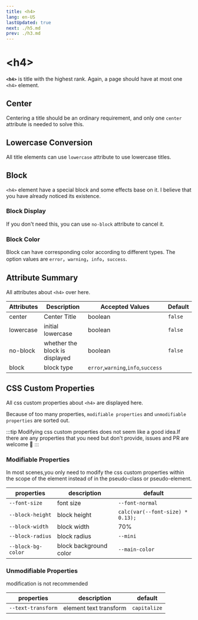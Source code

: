 ```yaml
---
title: <h4>
lang: en-US
lastUpdated: true
next: ./h5.md
prev: ./h3.md
---
```


# \<h4>

**`<h4>`** is title with the highest rank. Again, a page should have at most one `<h4>` element.

## Center

Centering a title should be an ordinary requirement, and only one `center` attribute is needed to solve this.

<demo src="../../.vuepress/components/title/H4Center.vue" title="Centered text looks formal." />

## Lowercase Conversion

All title elements can use `lowercase` attribute to use lowercase titles.

<demo src="../../.vuepress/components/title/H4Lowercase.vue" title="It's tedious to use js to control string." />

## Block

`<h4>` element have a special block and some effects base on it. I believe that you have already noticed its existence.

### Block Display

If you don't need this, you can use `no-block` attribute to cancel it.

<demo src="../../.vuepress/components/title/H4Block.vue" title="It looks more normal." />

### Block Color

Block can have corresponding color according to different types. The option values are `error`，`warning`，`info`，`success`.

<demo src="../../.vuepress/components/title/H4BlockType.vue" />

## Attribute Summary

All attributes about `<h4>` over here.

| Attributes | Description                    | Accepted Values                    | Default |
| ---------- | ------------------------------ | ---------------------------------- | ------- |
| center     | Center Title                   | boolean                            | `false` |
| lowercase  | initial lowercase              | boolean                            | `false` |
| no-block   | whether the block is displayed | boolean                            | `false` |
| block      | block type                     | `error`,`warning`,`info`,`success` |         |

## CSS Custom Properties

All css custom properties about `<h4>` are displayed here.

Because of too many properties, `modifiable properties` and `unmodifiable properties` are sorted out.

:::tip
Modifying css custom properties does not seem like a good idea.If there are any properties that you need but don't provide, issues and PR are welcome 👏
:::

### Modifiable Properties

In most scenes,you only need to modify the css custom properties within the scope of the element instead of in the pseudo-class or pseudo-element.

| properties         | description            | default                          |
| ------------------ | ---------------------- | -------------------------------- |
| `--font-size`      | font size              | `--font-normal`                  |
| `--block-height`   | block height           | `calc(var(--font-size) * 0.13);` |
| `--block-width`    | block width            | 70%                              |
| `--block-radius`   | block radius           | `--mini`                         |
| `--block-bg-color` | block background color | `--main-color`                   |

### Unmodifiable Properties

modification is not recommended

| properties         | description            | default      |
| ------------------ | ---------------------- | ------------ |
| `--text-transform` | element text transform | `capitalize` |
